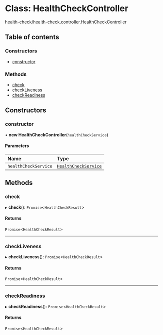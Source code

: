 # Class: HealthCheckController

[health-check/health-check.controller](../modules/health_check_health_check_controller.md).HealthCheckController

## Table of contents

### Constructors

- [constructor](health_check_health_check_controller.HealthCheckController.md#constructor)

### Methods

- [check](health_check_health_check_controller.HealthCheckController.md#check)
- [checkLiveness](health_check_health_check_controller.HealthCheckController.md#checkliveness)
- [checkReadiness](health_check_health_check_controller.HealthCheckController.md#checkreadiness)

## Constructors

### constructor

• **new HealthCheckController**(`healthCheckService`)

#### Parameters

| Name | Type |
| :------ | :------ |
| `healthCheckService` | [`HealthCheckService`](health_check_health_check_service.HealthCheckService.md) |

## Methods

### check

▸ **check**(): `Promise`<`HealthCheckResult`\>

#### Returns

`Promise`<`HealthCheckResult`\>

___

### checkLiveness

▸ **checkLiveness**(): `Promise`<`HealthCheckResult`\>

#### Returns

`Promise`<`HealthCheckResult`\>

___

### checkReadiness

▸ **checkReadiness**(): `Promise`<`HealthCheckResult`\>

#### Returns

`Promise`<`HealthCheckResult`\>
